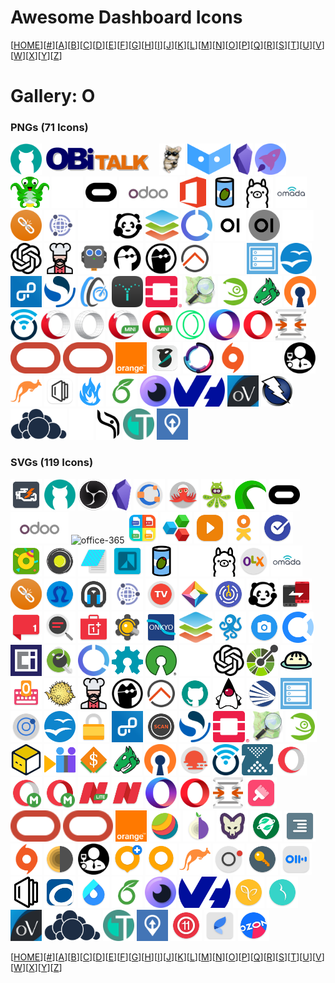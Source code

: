 # Awesome Dashboard Icons

[[HOME](..)][[#](gallery.md)][[A](gallery-a.md)][[B](gallery-b.md)][[C](gallery-c.md)][[D](gallery-d.md)][[E](gallery-e.md)][[F](gallery-f.md)][[G](gallery-g.md)][[H](gallery-h.md)][[I](gallery-i.md)][[J](gallery-j.md)][[K](gallery-k.md)][[L](gallery-l.md)][[M](gallery-m.md)][[N](gallery-n.md)][[O](gallery-o.md)][[P](gallery-p.md)][[Q](gallery-q.md)][[R](gallery-r.md)][[S](gallery-s.md)][[T](gallery-t.md)][[U](gallery-u.md)][[V](gallery-v.md)][[W](gallery-w.md)][[X](gallery-x.md)][[Y](gallery-y.md)][[Z](gallery-z.md)]

# Gallery: O

### PNGs (71 Icons)

<img src="../icons/obico.png" alt="obico" height="50"> <img src="../icons/obitalk-logo.png" alt="obitalk-logo" height="50"> <img src="../icons/observium.png" alt="observium" height="50"> <img src="../icons/observo-ai.png" alt="observo-ai" height="50"> <img src="../icons/obsidian.png" alt="obsidian" height="50"> <img src="../icons/octoeverywhere.png" alt="octoeverywhere" height="50"> <img src="../icons/octoprint.png" alt="octoprint" height="50"> <img src="../icons/oculus-light.png" alt="oculus-light" height="50"> <img src="../icons/oculus.png" alt="oculus" height="50"> <img src="../icons/odoo.png" alt="odoo" height="50"> <img src="../icons/office-365.png" alt="office-365" height="50"> <img src="../icons/olivetin.png" alt="olivetin" height="50"> <img src="../icons/ollama.png" alt="ollama" height="50"> <img src="../icons/omada.png" alt="omada" height="50"> <img src="../icons/ombi.png" alt="ombi" height="50"> <img src="../icons/omnidb.png" alt="omnidb" height="50"> <img src="../icons/onedev-light.png" alt="onedev-light" height="50"> <img src="../icons/onedev.png" alt="onedev" height="50"> <img src="../icons/onlyoffice.png" alt="onlyoffice" height="50"> <img src="../icons/open-resume.png" alt="open-resume" height="50"> <img src="../icons/open-webui-light.png" alt="open-webui-light" height="50"> <img src="../icons/open-webui.png" alt="open-webui" height="50"> <img src="../icons/openai-light.png" alt="openai-light" height="50"> <img src="../icons/openai.png" alt="openai" height="50"> <img src="../icons/openeats.png" alt="openeats" height="50"> <img src="../icons/opengarage.png" alt="opengarage" height="50"> <img src="../icons/opengist-light.png" alt="opengist-light" height="50"> <img src="../icons/opengist.png" alt="opengist" height="50"> <img src="../icons/openhab.png" alt="openhab" height="50"> <img src="../icons/openmaptiles.png" alt="openmaptiles" height="50"> <img src="../icons/openmediavault.png" alt="openmediavault" height="50"> <img src="../icons/openoffice.png" alt="openoffice" height="50"> <img src="../icons/openproject.png" alt="openproject" height="50"> <img src="../icons/opensearch.png" alt="opensearch" height="50"> <img src="../icons/openspeedtest.png" alt="openspeedtest" height="50"> <img src="../icons/opensprinkler.png" alt="opensprinkler" height="50"> <img src="../icons/openstack.png" alt="openstack" height="50"> <img src="../icons/openstreetmap.png" alt="openstreetmap" height="50"> <img src="../icons/opensuse.png" alt="opensuse" height="50"> <img src="../icons/openvas.png" alt="openvas" height="50"> <img src="../icons/openvpn.png" alt="openvpn" height="50"> <img src="../icons/openwrt.png" alt="openwrt" height="50"> <img src="../icons/opera-beta.png" alt="opera-beta" height="50"> <img src="../icons/opera-developer.png" alt="opera-developer" height="50"> <img src="../icons/opera-mini-beta.png" alt="opera-mini-beta" height="50"> <img src="../icons/opera-mini.png" alt="opera-mini" height="50"> <img src="../icons/opera-neon.png" alt="opera-neon" height="50"> <img src="../icons/opera-touch.png" alt="opera-touch" height="50"> <img src="../icons/opera.png" alt="opera" height="50"> <img src="../icons/opnsense.png" alt="opnsense" height="50"> <img src="../icons/oracle-cloud.png" alt="oracle-cloud" height="50"> <img src="../icons/oracle.png" alt="oracle" height="50"> <img src="../icons/orange.png" alt="orange" height="50"> <img src="../icons/orcaslicer.png" alt="orcaslicer" height="50"> <img src="../icons/organizr.png" alt="organizr" height="50"> <img src="../icons/origin.png" alt="origin" height="50"> <img src="../icons/oscarr-light.png" alt="oscarr-light" height="50"> <img src="../icons/oscarr.png" alt="oscarr" height="50"> <img src="../icons/osticket.png" alt="osticket" height="50"> <img src="../icons/outline-light.png" alt="outline-light" height="50"> <img src="../icons/overclockers.png" alt="overclockers" height="50"> <img src="../icons/overleaf.png" alt="overleaf" height="50"> <img src="../icons/overseerr.png" alt="overseerr" height="50"> <img src="../icons/ovh.png" alt="ovh" height="50"> <img src="../icons/ovirt.png" alt="ovirt" height="50"> <img src="../icons/owasp-zap.png" alt="owasp-zap" height="50"> <img src="../icons/owncloud.png" alt="owncloud" height="50"> <img src="../icons/ownphotos-light.png" alt="ownphotos-light" height="50"> <img src="../icons/ownphotos.png" alt="ownphotos" height="50"> <img src="../icons/owntone.png" alt="owntone" height="50"> <img src="../icons/owntracks.png" alt="owntracks" height="50">

### SVGs (119 Icons)

<img src="../icons/obd-auto-doctor.svg" alt="obd-auto-doctor" height="50"> <img src="../icons/obico.svg" alt="obico" height="50"> <img src="../icons/obs-studio.svg" alt="obs-studio" height="50"> <img src="../icons/obsidian.svg" alt="obsidian" height="50"> <img src="../icons/octave.svg" alt="octave" height="50"> <img src="../icons/octo-mobile.svg" alt="octo-mobile" height="50"> <img src="../icons/octodroid.svg" alt="octodroid" height="50"> <img src="../icons/octoprint.svg" alt="octoprint" height="50"> <img src="../icons/oculus.svg" alt="oculus" height="50"> <img src="../icons/odoo.svg" alt="odoo" height="50"> <img src="../icons/office-365.svg" alt="office-365" height="50"> <img src="../icons/office-reader.svg" alt="office-reader" height="50"> <img src="../icons/officesuite.svg" alt="officesuite" height="50"> <img src="../icons/ok-video.svg" alt="ok-video" height="50"> <img src="../icons/ok.svg" alt="ok" height="50"> <img src="../icons/okta-verify.svg" alt="okta-verify" height="50"> <img src="../icons/ola-party.svg" alt="ola-party" height="50"> <img src="../icons/olacabs.svg" alt="olacabs" height="50"> <img src="../icons/oldschool-editor.svg" alt="oldschool-editor" height="50"> <img src="../icons/oledbuddy.svg" alt="oledbuddy" height="50"> <img src="../icons/olivetin.svg" alt="olivetin" height="50"> <img src="../icons/ollama-light.svg" alt="ollama-light" height="50"> <img src="../icons/ollama.svg" alt="ollama" height="50"> <img src="../icons/olx.svg" alt="olx" height="50"> <img src="../icons/omada.svg" alt="omada" height="50"> <img src="../icons/ombi.svg" alt="ombi" height="50"> <img src="../icons/omega-launcher.svg" alt="omega-launcher" height="50"> <img src="../icons/omnich-player.svg" alt="omnich-player" height="50"> <img src="../icons/omnidb.svg" alt="omnidb" height="50"> <img src="../icons/on-air-tv.svg" alt="on-air-tv" height="50"> <img src="../icons/one-browser.svg" alt="one-browser" height="50"> <img src="../icons/oneauth.svg" alt="oneauth" height="50"> <img src="../icons/onedev.svg" alt="onedev" height="50"> <img src="../icons/oneplus-clone-phone.svg" alt="oneplus-clone-phone" height="50"> <img src="../icons/oneplus-community.svg" alt="oneplus-community" height="50"> <img src="../icons/oneplus-diagnostic.svg" alt="oneplus-diagnostic" height="50"> <img src="../icons/oneplus-store.svg" alt="oneplus-store" height="50"> <img src="../icons/onetimepass.svg" alt="onetimepass" height="50"> <img src="../icons/onkyo-hf-player.svg" alt="onkyo-hf-player" height="50"> <img src="../icons/onlyoffice.svg" alt="onlyoffice" height="50"> <img src="../icons/ooniprobe.svg" alt="ooniprobe" height="50"> <img src="../icons/open-camera.svg" alt="open-camera" height="50"> <img src="../icons/open-collective.svg" alt="open-collective" height="50"> <img src="../icons/open-container-initiative.svg" alt="open-container-initiative" height="50"> <img src="../icons/open-keychain.svg" alt="open-keychain" height="50"> <img src="../icons/open-resume.svg" alt="open-resume" height="50"> <img src="../icons/open-source-hardware.svg" alt="open-source-hardware" height="50"> <img src="../icons/open-source-initiative.svg" alt="open-source-initiative" height="50"> <img src="../icons/openai-light.svg" alt="openai-light" height="50"> <img src="../icons/openai.svg" alt="openai" height="50"> <img src="../icons/openapi-initiative.svg" alt="openapi-initiative" height="50"> <img src="../icons/openbao.svg" alt="openbao" height="50"> <img src="../icons/openboard.svg" alt="openboard" height="50"> <img src="../icons/openbsd.svg" alt="openbsd" height="50"> <img src="../icons/openeats.svg" alt="openeats" height="50"> <img src="../icons/opengist.svg" alt="opengist" height="50"> <img src="../icons/openhab.svg" alt="openhab" height="50"> <img src="../icons/openhub.svg" alt="openhub" height="50"> <img src="../icons/openjdk.svg" alt="openjdk" height="50"> <img src="../icons/openlp.svg" alt="openlp" height="50"> <img src="../icons/openmediavault.svg" alt="openmediavault" height="50"> <img src="../icons/openmentoring.svg" alt="openmentoring" height="50"> <img src="../icons/openoffice.svg" alt="openoffice" height="50"> <img src="../icons/openpass.svg" alt="openpass" height="50"> <img src="../icons/openproject.svg" alt="openproject" height="50"> <img src="../icons/openscan.svg" alt="openscan" height="50"> <img src="../icons/opensearch.svg" alt="opensearch" height="50"> <img src="../icons/openstack.svg" alt="openstack" height="50"> <img src="../icons/openstreetmap.svg" alt="openstreetmap" height="50"> <img src="../icons/opensuse.svg" alt="opensuse" height="50"> <img src="../icons/opentofu.svg" alt="opentofu" height="50"> <img src="../icons/opentogethertube.svg" alt="opentogethertube" height="50"> <img src="../icons/openttd.svg" alt="openttd" height="50"> <img src="../icons/openvas.svg" alt="openvas" height="50"> <img src="../icons/openvpn.svg" alt="openvpn" height="50"> <img src="../icons/openweather.svg" alt="openweather" height="50"> <img src="../icons/openwrt.svg" alt="openwrt" height="50"> <img src="../icons/openzfs.svg" alt="openzfs" height="50"> <img src="../icons/opera-beta.svg" alt="opera-beta" height="50"> <img src="../icons/opera-mini-beta.svg" alt="opera-mini-beta" height="50"> <img src="../icons/opera-mini.svg" alt="opera-mini" height="50"> <img src="../icons/opera-news-lite.svg" alt="opera-news-lite" height="50"> <img src="../icons/opera-news.svg" alt="opera-news" height="50"> <img src="../icons/opera-touch.svg" alt="opera-touch" height="50"> <img src="../icons/opera.svg" alt="opera" height="50"> <img src="../icons/opnsense.svg" alt="opnsense" height="50"> <img src="../icons/oppo-theme-store.svg" alt="oppo-theme-store" height="50"> <img src="../icons/oracle-cloud.svg" alt="oracle-cloud" height="50"> <img src="../icons/oracle.svg" alt="oracle" height="50"> <img src="../icons/orange.svg" alt="orange" height="50"> <img src="../icons/orbitum.svg" alt="orbitum" height="50"> <img src="../icons/orbot.svg" alt="orbot" height="50"> <img src="../icons/orfox.svg" alt="orfox" height="50"> <img src="../icons/organic-maps.svg" alt="organic-maps" height="50"> <img src="../icons/orgzly.svg" alt="orgzly" height="50"> <img src="../icons/origin.svg" alt="origin" height="50"> <img src="../icons/orwall.svg" alt="orwall" height="50"> <img src="../icons/oscarr.svg" alt="oscarr" height="50"> <img src="../icons/osmand-plus.svg" alt="osmand-plus" height="50"> <img src="../icons/osmand.svg" alt="osmand" height="50"> <img src="../icons/osticket.svg" alt="osticket" height="50"> <img src="../icons/ostin.svg" alt="ostin" height="50"> <img src="../icons/otpauth.svg" alt="otpauth" height="50"> <img src="../icons/otter.svg" alt="otter" height="50"> <img src="../icons/outline.svg" alt="outline" height="50"> <img src="../icons/overdrive.svg" alt="overdrive" height="50"> <img src="../icons/overdrop.svg" alt="overdrop" height="50"> <img src="../icons/overleaf.svg" alt="overleaf" height="50"> <img src="../icons/overseerr.svg" alt="overseerr" height="50"> <img src="../icons/ovh.svg" alt="ovh" height="50"> <img src="../icons/ovia-fertility.svg" alt="ovia-fertility" height="50"> <img src="../icons/ovia-pregnancy.svg" alt="ovia-pregnancy" height="50"> <img src="../icons/ovirt.svg" alt="ovirt" height="50"> <img src="../icons/owncloud.svg" alt="owncloud" height="50"> <img src="../icons/owntone.svg" alt="owntone" height="50"> <img src="../icons/owntracks.svg" alt="owntracks" height="50"> <img src="../icons/oxygenos-11-icon-pack.svg" alt="oxygenos-11-icon-pack" height="50"> <img src="../icons/oy.svg" alt="oy" height="50"> <img src="../icons/ozon.svg" alt="ozon" height="50">

[[HOME](..)][[#](gallery.md)][[A](gallery-a.md)][[B](gallery-b.md)][[C](gallery-c.md)][[D](gallery-d.md)][[E](gallery-e.md)][[F](gallery-f.md)][[G](gallery-g.md)][[H](gallery-h.md)][[I](gallery-i.md)][[J](gallery-j.md)][[K](gallery-k.md)][[L](gallery-l.md)][[M](gallery-m.md)][[N](gallery-n.md)][[O](gallery-o.md)][[P](gallery-p.md)][[Q](gallery-q.md)][[R](gallery-r.md)][[S](gallery-s.md)][[T](gallery-t.md)][[U](gallery-u.md)][[V](gallery-v.md)][[W](gallery-w.md)][[X](gallery-x.md)][[Y](gallery-y.md)][[Z](gallery-z.md)]

